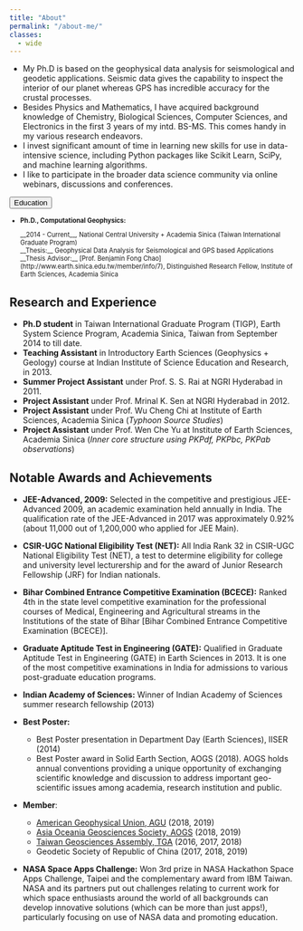 ```yaml
---
title: "About"
permalink: "/about-me/"
classes:
  - wide
---
```

<ul>
<li> My Ph.D is based on the geophysical data analysis for seismological and geodetic applications. Seismic data gives the capability to inspect the interior of our planet whereas GPS has incredible accuracy for the crustal processes.</li>
<li> Besides Physics and Mathematics, I have acquired background knowledge of Chemistry, Biological Sciences, Computer Sciences, and Electronics in the first 3 years of my intd. BS-MS. This comes handy in my various research endeavors.</li>
<li> I invest significant amount of time in learning new skills for use in data-intensive science, including Python packages like Scikit Learn, SciPy, and machine learning algorithms.</li>
<li> I like to participate in the broader data science community via online webinars, discussions and conferences.</li>
</ul>


<button class="collapsible">Education</button>
<div class="contentCollapse">
<ul style="font-size:0.8em">
  <li><strong>Ph.D., Computational Geophysics:</strong>
    <p>
    __2014 - Current__, National Central University + Academia Sinica (Taiwan International Graduate Program)<br>      
    __Thesis:__ Geophysical Data Analysis for Seismological and GPS based Applications<br>
    __Thesis Advisor:__ [Prof. Benjamin Fong Chao](http://www.earth.sinica.edu.tw/member/info/7), Distinguished Research Fellow, Institute of Earth Sciences, Academia Sinica
    </p>
  </li>
</ul>
</div>

## Research and Experience
+ __Ph.D student__ in Taiwan International Graduate Program (TIGP), Earth System Science Program, Academia Sinica, Taiwan from September 2014 to till date.
+ __Teaching Assistant__ in Introductory Earth Sciences (Geophysics + Geology) course at Indian Institute of Science Education and Research, in 2013.
+ __Summer Project Assistant__ under Prof. S. S. Rai at NGRI Hyderabad in 2011.
+ __Project Assistant__ under Prof. Mrinal K. Sen at NGRI Hyderabad in 2012.
+ __Project Assistant__ under Prof. Wu Cheng Chi at Institute of Earth Sciences, Academia Sinica (_Typhoon Source Studies_)
+ __Project Assistant__ under Prof. Wen Che Yu at Institute of Earth Sciences, Academia Sinica (_Inner core structure using PKPdf, PKPbc, PKPab observations_)

## Notable Awards and Achievements
+ __JEE-Advanced, 2009:__ Selected in the competitive and prestigious JEE-Advanced 2009, an academic examination held annually in India. The qualification rate of the JEE-Advanced in 2017 was approximately 0.92% (about 11,000 out of 1,200,000 who applied for JEE Main).

+ __CSIR-UGC National Eligibility Test (NET):__ All India Rank 32 in CSIR-UGC National Eligibility Test (NET), a test to determine eligibility for college and university level lecturership and for the award of Junior Research Fellowship (JRF) for Indian nationals.

+ __Bihar Combined Entrance Competitive Examination (BCECE):__ Ranked 4th in the state level competitive examination for the professional courses of Medical, Engineering and Agricultural streams in the Institutions of the state of Bihar [Bihar Combined Entrance Competitive Examination (BCECE)].

+ __Graduate Aptitude Test in Engineering (GATE):__ Qualified in Graduate Aptitude Test in Engineering (GATE) in Earth Sciences in 2013. It is one of the most competitive examinations in India for admissions to various post-graduate education programs.

+ __Indian Academy of Sciences:__ Winner of Indian Academy of Sciences summer research fellowship (2013)

+ __Best Poster:__ 
    - Best Poster presentation in Department Day (Earth Sciences), IISER (2014)
    - Best Poster award in Solid Earth Section, AOGS (2018). AOGS holds annual conventions providing a unique opportunity of exchanging scientific knowledge and discussion to address important geo-scientific issues among academia, research institution and public.

+ __Member__:
     - [American Geophysical Union, AGU](https://www.agu.org/) (2018, 2019)
     - [Asia Oceania Geosciences Society, AOGS](http://www.asiaoceania.org/aogs2019/public.asp?page=home.htm) (2018, 2019)
     - [Taiwan Geosciences Assembly, TGA](https://cgu-tga.org.tw/) (2016, 2017, 2018)
     - Geodetic Society of Republic of China (2017, 2018, 2019)

+ __NASA Space Apps Challenge:__ Won 3rd prize in NASA Hackathon Space Apps Challenge, Taipei and the complementary award from IBM Taiwan. NASA and its partners put out challenges relating to current work for which space enthusiasts around the world of all backgrounds can develop innovative solutions (which can be more than just apps!), particularly focusing on use of NASA data and promoting education.


<script>
  document.addEventListener('DOMContentLoaded', () => {
  var coll = document.getElementsByClassName("collapsible");
  var i;
  
  for (i = 0; i < coll.length; i++) {
    coll[i].addEventListener("click", function() {
      this.classList.toggle("active");
      var content = this.nextElementSibling;
      console.log("hi utpal 2");
      if (content.style.maxHeight){
        content.style.maxHeight = null;
      } else {
        content.style.maxHeight = content.scrollHeight + "px";
      } 
    });
  }
});
  </script>





